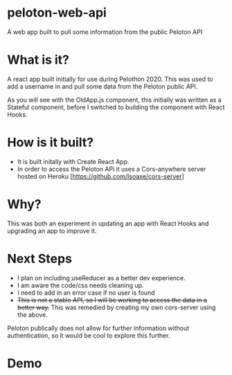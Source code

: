 # peloton-web-api
A web app built to pull some information from the public Peloton API

# What is it?
A react app built initially for use during Pelothon 2020. This was used to add a username in and pull some data from the Peloton public API.

As you will see with the OldApp.js component, this initially was written as a Stateful component, before I switched to building the component with React Hooks.

# How is it built?
- It is built initally with Create React App.
- In order to access the Peloton APi it uses a Cors-anywhere server hosted on Heroku [https://github.com/Isoaxe/cors-server]

# Why?
This was both an experiment in updating an app with React Hooks and upgrading an app to improve it.

# Next Steps
- I plan on including useReducer as a better dev experience. 
- I am aware the code/css needs cleaning up.
- I need to add in an error case if no user is found
- ~~This is not a stable API, so I will be working to access the data in a better way.~~ This was remedied by creating my own cors-server using the above.

Peloton publically does not allow for further information without authentication, so it would be cool to explore this further.

# Demo
